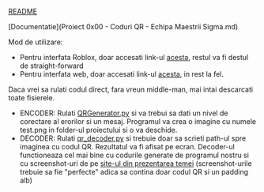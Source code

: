 [README](readme.txt)

[Documentatie](Proiect 0x00 - Coduri QR - Echipa Maestrii Sigma.md)

Mod de utilizare:

- Pentru interfata Roblox, doar accesati link-ul [acesta](https://www.roblox.com/games/75361227921023/QR-ASC), restul va fi destul de straight-forward
- Pentru interfata web, doar accesati link-ul [acesta](http://maestrusigma.lol/), in rest la fel.

Daca vrei sa rulati codul direct, fara vreun middle-man, mai intai descarcati toate fisierele.
- ENCODER: Rulati [QRGenerator.py](QRGenerator.py) si va trebui sa dati un nivel de corectare al erorilor si un mesaj. Programul va crea o imagine cu numele test.png in folder-ul proiectului si o va deschide.
- DECODER: Rulati [qr_decoder.py](qr_decoder.py) si trebuie doar sa scrieti path-ul spre imaginea cu codul QR. Rezultatul va fi afisat pe ecran.
  Decoder-ul functioneaza cel mai bine cu codurile generate de programul nostru si cu screenshot-uri de pe [site-ul din prezentarea temei](https://www.nayuki.io/page/creating-a-qr-code-step-by-step)
  (screenshot-urile trebuie sa fie "perfecte" adica sa contina doar codul QR si un padding alb)
